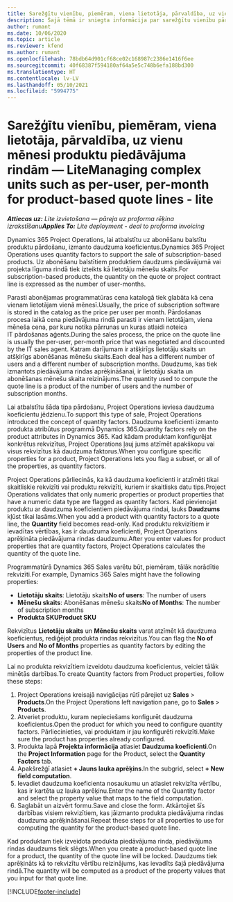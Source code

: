 ```yaml
---
title: Sarežģītu vienību, piemēram, viena lietotāja, pārvaldība, uz vienu mēnesi produktu piedāvājuma rindām — Lite
description: Šajā tēmā ir sniegta informācija par sarežģītu vienību pārvaldību produktu piedāvājumu rindām.
author: rumant
ms.date: 10/06/2020
ms.topic: article
ms.reviewer: kfend
ms.author: rumant
ms.openlocfilehash: 78bdb64d901cf68ce02c168987c2386e1416f6ee
ms.sourcegitcommit: 40f68387f594180af64a5e5c748b6efa188bd300
ms.translationtype: HT
ms.contentlocale: lv-LV
ms.lasthandoff: 05/10/2021
ms.locfileid: "5994775"
---
```

# <a name="managing-complex-units-such-as-per-user-per-month-for-product-based-quote-lines---lite"></a><span data-ttu-id="ca21f-103">Sarežģītu vienību, piemēram, viena lietotāja, pārvaldība, uz vienu mēnesi produktu piedāvājuma rindām — Lite</span><span class="sxs-lookup"><span data-stu-id="ca21f-103">Managing complex units such as per-user, per-month for product-based quote lines - lite</span></span>

<span data-ttu-id="ca21f-104">_**Attiecas uz:** Lite izvietošana — pāreja uz proforma rēķina izrakstīšanu_</span><span class="sxs-lookup"><span data-stu-id="ca21f-104">_**Applies To:** Lite deployment - deal to proforma invoicing_</span></span>

<span data-ttu-id="ca21f-105">Dynamics 365 Project Operations, lai atbalstītu uz abonēšanu balstītu produktu pārdošanu, izmanto daudzuma koeficientus.</span><span class="sxs-lookup"><span data-stu-id="ca21f-105">Dynamics 365 Project Operations uses quantity factors to support the sale of subscription-based products.</span></span> <span data-ttu-id="ca21f-106">Uz abonēšanu balstītiem produktiem daudzums piedāvājumā vai projekta līguma rindā tiek izteikts kā lietotāju mēnešu skaits.</span><span class="sxs-lookup"><span data-stu-id="ca21f-106">For subscription-based products, the quantity on the quote or project contract line is expressed as the number of user-months.</span></span>

<span data-ttu-id="ca21f-107">Parasti abonējamas programmatūras cena katalogā tiek glabāta kā cena vienam lietotājam vienā mēnesī.</span><span class="sxs-lookup"><span data-stu-id="ca21f-107">Usually, the price of subscription software is stored in the catalog as the price per user per month.</span></span> <span data-ttu-id="ca21f-108">Pārdošanas procesa laikā cena piedāvājuma rindā parasti ir vienam lietotājam, viena mēneša cena, par kuru notika pārrunas un kuras atlaidi noteica IT pārdošanas aģents.</span><span class="sxs-lookup"><span data-stu-id="ca21f-108">During the sales process, the price on the quote line is usually the per-user, per-month price that was negotiated and discounted by the IT sales agent.</span></span> <span data-ttu-id="ca21f-109">Katram darījumam ir atšķirīgs lietotāju skaits un atšķirīgs abonēšanas mēnešu skaits.</span><span class="sxs-lookup"><span data-stu-id="ca21f-109">Each deal has a different number of users and a different number of subscription months.</span></span> <span data-ttu-id="ca21f-110">Daudzums, kas tiek izmantots piedāvājuma rindas aprēķināšanai, ir lietotāju skaita un abonēšanas mēnešu skaita reizinājums.</span><span class="sxs-lookup"><span data-stu-id="ca21f-110">The quantity used to compute the quote line is a product of the number of users and the number of subscription months.</span></span>

<span data-ttu-id="ca21f-111">Lai atbalstītu šāda tipa pārdošanu, Project Operations ieviesa daudzuma koeficientu jēdzienu.</span><span class="sxs-lookup"><span data-stu-id="ca21f-111">To support this type of sale, Project Operations introduced the concept of quantity factors.</span></span> <span data-ttu-id="ca21f-112">Daudzuma koeficienti izmanto produkta atribūtus programmā Dynamics 365.</span><span class="sxs-lookup"><span data-stu-id="ca21f-112">Quantity factors rely on the product attributes in Dynamics 365.</span></span> <span data-ttu-id="ca21f-113">Kad kādam produktam konfigurējat konkrētus rekvizītus, Project Operations ļauj jums atzīmēt apakškopu vai visus rekvizītus kā daudzuma faktorus.</span><span class="sxs-lookup"><span data-stu-id="ca21f-113">When you configure specific properties for a product, Project Operations lets you flag a subset, or all of the properties, as quantity factors.</span></span>

<span data-ttu-id="ca21f-114">Project Operations pārliecinās, ka kā daudzuma koeficienti ir atzīmēti tikai skaitliskie rekvizīti vai produktu rekvizīti, kuriem ir skaitlisks datu tips.</span><span class="sxs-lookup"><span data-stu-id="ca21f-114">Project Operations validates that only numeric properties or product properties that have a numeric data type are flagged as quantity factors.</span></span> <span data-ttu-id="ca21f-115">Kad pievienojat produktu ar daudzuma koeficientiem piedāvājuma rindai, lauks **Daudzums** kļūst tikai lasāms.</span><span class="sxs-lookup"><span data-stu-id="ca21f-115">When you add a product with quantity factors to a quote line, the **Quantity** field becomes read-only.</span></span> <span data-ttu-id="ca21f-116">Kad produktu rekvizītiem ir ievadītas vērtības, kas ir daudzuma koeficienti, Project Operations aprēķināta piedāvājuma rindas daudzumu.</span><span class="sxs-lookup"><span data-stu-id="ca21f-116">After you enter values for product properties that are quantity factors, Project Operations calculates the quantity of the quote line.</span></span>

<span data-ttu-id="ca21f-117">Programmatūrā Dynamics 365 Sales varētu būt, piemēram, tālāk norādītie rekvizīti.</span><span class="sxs-lookup"><span data-stu-id="ca21f-117">For example, Dynamics 365 Sales might have the following properties:</span></span>

- <span data-ttu-id="ca21f-118">**Lietotāju skaits**: Lietotāju skaits</span><span class="sxs-lookup"><span data-stu-id="ca21f-118">**No of users**: The number of users</span></span>
- <span data-ttu-id="ca21f-119">**Mēnešu skaits**: Abonēšanas mēnešu skaits</span><span class="sxs-lookup"><span data-stu-id="ca21f-119">**No of Months**: The number of subscription months</span></span>
- <span data-ttu-id="ca21f-120">**Produkta SKU**</span><span class="sxs-lookup"><span data-stu-id="ca21f-120">**Product SKU**</span></span>

<span data-ttu-id="ca21f-121">Rekvizītus **Lietotāju skaits** un **Mēnešu skaits** varat atzīmēt kā daudzuma koeficientus, rediģējot produkta rindas rekvizītus.</span><span class="sxs-lookup"><span data-stu-id="ca21f-121">You can flag the **No of Users** and **No of Months** properties as quantity factors by editing the properties of the product line.</span></span>

<span data-ttu-id="ca21f-122">Lai no produkta rekvizītiem izveidotu daudzuma koeficientus, veiciet tālāk minētās darbības.</span><span class="sxs-lookup"><span data-stu-id="ca21f-122">To create Quantity factors from Product properties, follow these steps:</span></span>

1. <span data-ttu-id="ca21f-123">Project Operations kreisajā navigācijas rūtī pārejiet uz **Sales** > **Products**.</span><span class="sxs-lookup"><span data-stu-id="ca21f-123">On the Project Operations left navigation pane, go to **Sales** > **Products**.</span></span>
2. <span data-ttu-id="ca21f-124">Atveriet produktu, kuram nepieciešams konfigurēt daudzuma koeficientus.</span><span class="sxs-lookup"><span data-stu-id="ca21f-124">Open the product for which you need to configure quantity factors.</span></span> <span data-ttu-id="ca21f-125">Pārliecinieties, vai produktam ir jau konfigurēti rekvizīti.</span><span class="sxs-lookup"><span data-stu-id="ca21f-125">Make sure the product has properties already configured.</span></span>
3. <span data-ttu-id="ca21f-126">Produkta lapā **Projekta informācija** atlasiet **Daudzuma koeficienti**.</span><span class="sxs-lookup"><span data-stu-id="ca21f-126">On the **Project Information** page for the Product, select the **Quantity Factors** tab.</span></span>
4. <span data-ttu-id="ca21f-127">Apakšrežģī atlasiet **+ Jauns lauka aprēķins**.</span><span class="sxs-lookup"><span data-stu-id="ca21f-127">In the subgrid, select **+ New field computation**.</span></span>
5. <span data-ttu-id="ca21f-128">Ievadiet daudzuma koeficienta nosaukumu un atlasiet rekvizīta vērtību, kas ir kartēta uz lauka aprēķinu.</span><span class="sxs-lookup"><span data-stu-id="ca21f-128">Enter the name of the Quantity factor and select the property value that maps to the field computation.</span></span>
6. <span data-ttu-id="ca21f-129">Saglabāt un aizvērt formu.</span><span class="sxs-lookup"><span data-stu-id="ca21f-129">Save and close the form.</span></span> <span data-ttu-id="ca21f-130">Atkārtojiet šīs darbības visiem rekvizītiem, kas jāizmanto produkta piedāvājuma rindas daudzuma aprēķināšanai.</span><span class="sxs-lookup"><span data-stu-id="ca21f-130">Repeat these steps for all properties to use for computing the quantity for the product-based quote line.</span></span>

<span data-ttu-id="ca21f-131">Kad produktam tiek izveidota produkta piedāvājuma rinda, piedāvājuma rindas daudzums tiek slēgts.</span><span class="sxs-lookup"><span data-stu-id="ca21f-131">When you create a product-based quote line for a product, the quantity of the quote line will be locked.</span></span> <span data-ttu-id="ca21f-132">Daudzums tiek aprēķināts kā to rekvizītu vērtību reizinājums, kas ievadīts šajā piedāvājuma rindā.</span><span class="sxs-lookup"><span data-stu-id="ca21f-132">The quantity will be computed as a product of the property values that you input for that quote line.</span></span>


[!INCLUDE[footer-include](../../includes/footer-banner.md)]